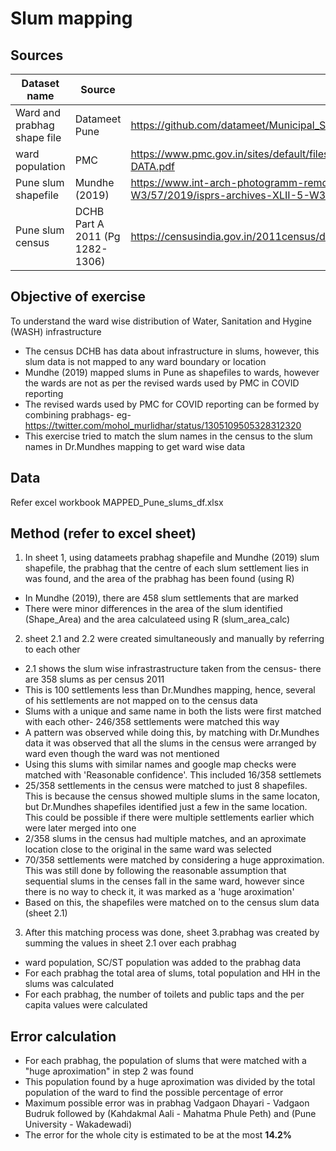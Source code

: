 # Slum mapping

## Sources
| Dataset name | Source | URL | 
| ------- | ----- | ---- |
| Ward and prabhag shape file | Datameet Pune | https://github.com/datameet/Municipal_Spatial_Data/tree/master/Pune |
| ward population | PMC | https://www.pmc.gov.in/sites/default/files/miscellaneous/WARD-OFFICE-POPULATION-DATA.pdf |
| Pune slum shapefile | Mundhe (2019) | https://www.int-arch-photogramm-remote-sens-spatial-inf-sci.net/XLII-5-W3/57/2019/isprs-archives-XLII-5-W3-57-2019.pdf |
| Pune slum census | DCHB Part A 2011 (Pg 1282-1306) | https://censusindia.gov.in/2011census/dchb/DCHB_A/27/2725_PART_A_DCHB_PUNE.pdf |

## Objective of exercise
To understand the ward wise distribution of Water, Sanitation and Hygine (WASH) infrastructure
* The census DCHB has data about infrastructure in slums, however, this slum data is not mapped to any ward boundary or location
* Mundhe (2019) mapped slums in Pune as shapefiles to wards, however the wards are not as per the revised wards used by PMC in COVID reporting
* The revised wards used by PMC for COVID reporting can be formed by combining prabhags- eg- https://twitter.com/mohol_murlidhar/status/1305109505328312320
* This exercise tried to match the slum names in the census to the slum names in Dr.Mundhes mapping to get ward wise data

## Data
Refer excel workbook MAPPED_Pune_slums_df.xlsx

## Method (refer to excel sheet)
1. In sheet 1, using datameets prabhag shapefile and Mundhe (2019) slum shapefile, the prabhag that the centre of each slum settlement lies in was found, and the area of the prabhag has been found (using R)
  * In Mundhe (2019), there are 458 slum settlements that are marked
  * There were minor differences in the area of the slum identified (Shape_Area) and the area calculateed using R (slum_area_calc)

2. sheet 2.1 and 2.2 were created simultaneously and manually by referring to each other
  * 2.1 shows the slum wise infrastrastructure taken from the census- there are 358 slums as per census 2011
  * This is 100 settlements less than Dr.Mundhes mapping, hence, several of his settlements are not mapped on to the census data
  * Slums with a unique and same name in both the lists were first matched with each other- 246/358 settlements were matched this way
  * A pattern was observed while doing this, by matching with Dr.Mundhes data it was observed that all the slums in the census were arranged by ward even though the ward was not mentioned
  * Using this slums with similar names and google map checks were matched with 'Reasonable confidence'. This included 16/358 settlemets
  * 25/358 settlements in the census were matched to just 8 shapefiles. This is because the census showed multiple slums in the same locaton, but Dr.Mundhes shapefiles identified just a few in the same location. This could be possible if there were multiple settlements earlier which were later merged into one
  * 2/358 slums in the census had multiple matches, and an aproximate location close to the original in the same ward was selected
  * 70/358 settlements were matched by considering a huge approximation. This was still done by following the reasonable assumption that sequential slums in the censes fall in the same ward, however since there is no way to check it, it was marked as a 'huge aroximation'
  * Based on this, the shapefiles were matched on to the census slum data (sheet 2.1)

3. After this matching process was done, sheet 3.prabhag was created by summing the values in sheet 2.1 over each prabhag
  * ward population, SC/ST population was added to the prabhag data
  * For each prabhag the total area of slums, total population and HH in the slums was calculated
  * For each prabhag, the number of toilets and public taps and the per capita values were calculated

## Error calculation
* For each prabhag, the population of slums that were matched with a "huge aproximation" in step 2 was found
* This population found by a huge aproximation was divided by the total population of the ward to find the possible percentage of error
* Maximum possible error was in prabhag Vadgaon Dhayari - Vadgaon Budruk followed by (Kahdakmal Aali - Mahatma Phule Peth) and (Pune University - Wakadewadi)
* The error for the whole city is estimated to be at the most **14.2%**
